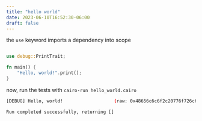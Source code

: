 ```yaml
---
title: "hello world"
date: 2023-06-10T16:52:30-06:00
draft: false
---
```


the `use` keyword imports a dependency into scope

```rust {.codebox}

use debug::PrintTrait;

fn main() {
    "Hello, world!".print();
}

```

now, run the tests with `cairo-run hello_world.cairo`

```bash
[DEBUG]	Hello, world!                  	(raw: 0x48656c6c6f2c20776f726c6421

Run completed successfully, returning []
```